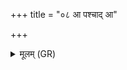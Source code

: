 +++
title = "०८ आ पश्चाद् आ"

+++
<details><summary>मूलम् (GR)</summary>

आ पश्चाद् आ पुरस्ताद्  
ओत्तराद् अधराद् उत ।  
इन्द्रेह वसोर् ईशानः  
खले स्फातिं सम् आ वह ॥
</details>